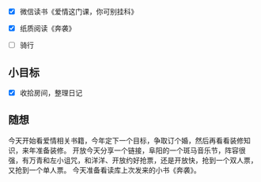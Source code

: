 - [x] 微信读书《爱情这门课，你可别挂科》
- [x] 纸质阅读《奔袭》
- [ ] 骑行


## 小目标
- [x] 收拾房间，整理日记

## 随想
今天开始看爱情相关书籍，今年定下一个目标，争取订个婚，然后再看看装修知识，来年准备装修。
开放今天分享一个链接，阜阳的一个斑马音乐节，阵容很强，有万青和左小诅咒，和洋洋、开放约好抢票，还是开放快，抢到一个双人票，又抢到一个单人票。
今天准备看读库上次发来的小书《奔袭》。